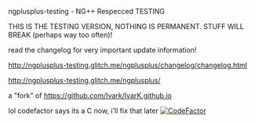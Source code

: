 ngplusplus-testing - NG++ Respecced TESTING

THIS IS THE TESTING VERSION, NOTHING IS PERMANENT. STUFF WILL BREAK (perhaps way too often)!

read the changelog for very important update information!

http://ngplusplus-testing.glitch.me/ngplusplus/changelog/changelog.html

http://ngplusplus-testing.glitch.me/ngplusplus/

a "fork" of https://github.com/Ivark/IvarK.github.io

lol codefactor says its a C now, i'll fix that later
[![CodeFactor](https://www.codefactor.io/repository/github/usavictor210/ngplusplusrespecced/badge)](https://www.codefactor.io/repository/github/usavictor210/ngplusplusrespecced)